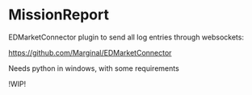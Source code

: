 # MissionReport
EDMarketConnector plugin to send all log entries through websockets:

https://github.com/Marginal/EDMarketConnector

Needs python in windows, with some requirements

!WIP!
